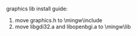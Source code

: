 graphics lib install guide:
  1. move graphics.h to \mingw\include
  2. move libgdi32.a and libopenbgi.a to \mingw\lib
